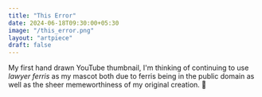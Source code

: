 ```yaml
---
title: "This Error"
date: 2024-06-18T09:30:00+05:30
image: "/this_error.png"
layout: "artpiece"
draft: false
---
```


My first hand drawn YouTube thumbnail, I'm thinking of continuing to use
_lawyer ferris_ as my mascot both due to ferris being in the public domain
as well as the sheer memeworthiness of my original creation. 🤣
